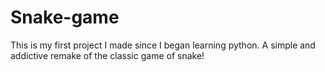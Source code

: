 # Snake-game
This is my first project I made since I began learning python. A simple and addictive remake of the classic game of snake! 
